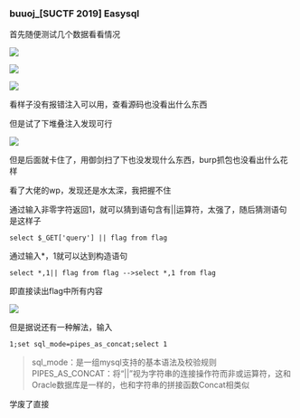 ### buuoj_[SUCTF 2019] Easysql

首先随便测试几个数据看看情况

![](https://pic.imgdb.cn/item/60faa5765132923bf8ea96d5.jpg)

![](https://pic.imgdb.cn/item/60faa59c5132923bf8eaef35.jpg)

![](https://pic.imgdb.cn/item/60faa5b15132923bf8eb2315.jpg)

看样子没有报错注入可以用，查看源码也没看出什么东西

但是试了下堆叠注入发现可行

![](https://pic.imgdb.cn/item/60faa5e85132923bf8eba9e4.jpg)

但是后面就卡住了，用御剑扫了下也没发现什么东西，burp抓包也没看出什么花样

看了大佬的wp，发现还是水太深，我把握不住

通过输入非零字符返回1，就可以猜到语句含有||运算符，太强了，随后猜测语句是这样子

```
select $_GET['query'] || flag from flag 
```

通过输入*，1就可以达到构造语句

```
select *,1|| flag from flag -->select *,1 from flag 
```

即直接读出flag中所有内容

![](https://pic.imgdb.cn/item/60faa9435132923bf8f3f22c.jpg)

但是据说还有一种解法，输入

```
1;set sql_mode=pipes_as_concat;select 1
```

> sql_mode：是一组mysql支持的基本语法及校验规则
> PIPES_AS_CONCAT：将“||”视为字符串的连接操作符而非或运算符，这和Oracle数据库是一样的，也和字符串的拼接函数Concat相类似

学废了直接